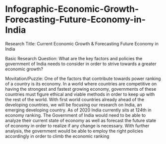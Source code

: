 # Infographic-Economic-Growth-Forecasting-Future-Economy-in-India

Research Title: Current Economic Growth & Forecasting Future Economy in India 

Basic Research Question: What are the key factors and policies the government of India needs to consider in order to strive towards a greater economic growth? 

Movitation/Puzzle: One of the factors that contribute towards power ranking of a country is its economy. In a world where countries are competitive on having the strongest and fastest growing economy, governments of these countries must figure ethical and viable methods in order to keep up with the rest of the world. With first world countries already ahead of the developing countries, we will be focusing our research on India, an emerging developing country. As of 2020 India currently sits at 124th in economy ranking. The Government of India would need to be able to analyze their current state of economy as well as forecast the future state of economy in order to realize if any change is necessary. With further analysis, the government would be able to employ the right policies accordingly in order to climb the economic ranking 
